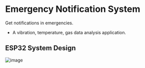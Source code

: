 # Emergency Notification System

Get notifications in emergencies.

- A vibration, temperature, gas data analysis application. 

## ESP32 System Design

![image](https://user-images.githubusercontent.com/56388061/213215505-8073096c-580f-410b-b0f4-fbce379eeee5.png)


